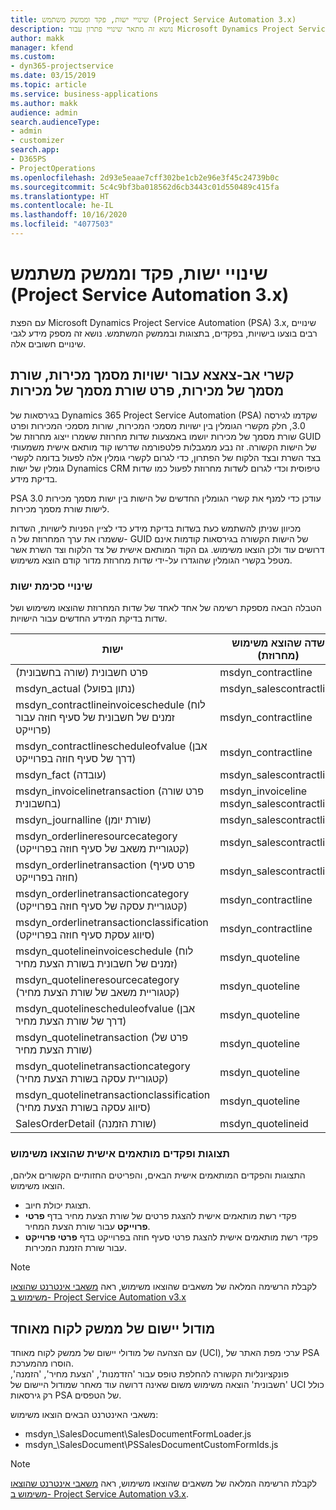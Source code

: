 ```yaml
---
title: שינויי ישות, פקד וממשק משתמש (Project Service Automation 3.x)
description: נושא זה מתאר שינויי פתרון עבור Microsoft Dynamics Project Service Automation 3.x.
author: makk
manager: kfend
ms.custom:
- dyn365-projectservice
ms.date: 03/15/2019
ms.topic: article
ms.service: business-applications
ms.author: makk
audience: admin
search.audienceType:
- admin
- customizer
search.app:
- D365PS
- ProjectOperations
ms.openlocfilehash: 2d93e5eaae7cff302be1cb2e96e3f45c24739b0c
ms.sourcegitcommit: 5c4c9bf3ba018562d6cb3443c01d550489c415fa
ms.translationtype: HT
ms.contentlocale: he-IL
ms.lasthandoff: 10/16/2020
ms.locfileid: "4077503"
---
```

# <a name="entity-control-and-user-interface-changes-project-service-automation-3x"></a>שינויי ישות, פקד וממשק משתמש (Project Service Automation 3.x)
עם הפצת Microsoft Dynamics Project Service Automation (PSA) 3.x, שינויים רבים בוצעו בישויות, בפקדים, בתצוגות ובממשק המשתמש. נושא זה מספק מידע לגבי שינויים חשובים אלה.

## <a name="parent-child-relationships-for-sales-document-sales-document-line-sales-document-line-detail-entities"></a>קשרי אב-צאצא עבור ישויות מסמך מכירות, שורת מסמך של מכירות, פרט שורת מסמך של מכירות
בגירסאות של Dynamics 365 Project Service Automation (PSA) שקדמו לגירסה 3.0, חלק מקשרי הגומלין בין ישויות מסמכי המכירות, שורות מסמכי המכירות ופרט שורת מסמך של מכירות יושמו באמצעות שדות מחרוזת ששמרו ייצוג מחרוזת של GUID של הישות הקשורה. זה נבע ממגבלות פלטפורמה שדרשו קוד מותאם אישית משמעותי בצד השרת ובצד הלקוח של הפתרון, כדי לגרום לקשרי גומלין אלה לפעול בדומה לקשרי גומלין של ישות Dynamics CRM טיפוסית וכדי לגרום לשדות מחרוזת לפעול כמו שדות בדיקת מידע.

PSA 3.0 עודכן כדי למנף את קשרי הגומלין החדשים של הישות בין ישות מסמך מכירות לישות שורת מסמך מכירות.

מכיוון שניתן להשתמש כעת בשדות בדיקת מידע כדי לציין הפניות לישויות, השדות ששמרו את ערך המחרוזת של ה- GUID של הישות הקשורה בגירסאות קודמות אינם דרושים עוד ולכן הוצאו משימוש. גם הקוד המותאם אישית של צד הלקוח וצד השרת אשר מטפל בקשרי הגומלין שהוגדרו על-ידי שדות מחרוזת מדור קודם הוצא משימוש.

### <a name="entity-schema-changes"></a>שינויי סכימת ישות
הטבלה הבאה מספקת רשימה של אחד לאחד של שדות המחרוזת שהוצאו משימוש ושל שדות בדיקת המידע החדשים עבור הישויות. 

 ישות |   שדה שהוצא משימוש (מחרוזת) | שדה חדש (בדיקת מידע)
--- | --- | ---
פרט חשבונית (שורה בחשבונית) |  msdyn_contractline |    msdyn_contractlineid
msdyn_actual (נתון בפועל) | msdyn_salescontractline |   msdyn_salescontractlineid
msdyn_contractlineinvoiceschedule (לוח זמנים של חשבונית של סעיף חוזה עבור פרוייקט) |    msdyn_contractline |    msdyn_contractlineid
msdyn_contractlinescheduleofvalue (אבן דרך של סעיף חוזה בפרוייקט) |   msdyn_contractline |    msdyn_contractlineid
msdyn_fact (עובדה) | msdyn_salescontractline |   msdyn_salescontractlineid
msdyn_invoicelinetransaction (פרט שורה בחשבונית) | msdyn_invoiceline <br> msdyn_salescontractline | msdyn_invoicelineid <br> msdyn_salescontractlineid
msdyn_journalline (שורת יומן) |  msdyn_salescontractline |   msdyn_salescontractlineid
msdyn_orderlineresourcecategory (קטגוריית משאב של סעיף חוזה בפרוייקט) | msdyn_salescontractline |   msdyn_contractlineid
msdyn_orderlinetransaction (פרט סעיף חוזה בפרוייקט) | msdyn_salescontractline |   msdyn_salescontractlineid
msdyn_orderlinetransactioncategory (קטגוריית עסקה של סעיף חוזה בפרוייקט) |   msdyn_contractline |    msdyn_contractlineid
msdyn_orderlinetransactionclassification (סיווג עסקת סעיף חוזה בפרוייקט) |   msdyn_contractline |    msdyn_contractlineid
msdyn_quotelineinvoiceschedule (לוח זמנים של חשבונית בשורת הצעת מחיר) |  msdyn_quoteline |   msdyn_quotelineid
msdyn_quotelineresourcecategory (קטגוריית משאב של שורת הצעת מחיר) |    msdyn_quoteline |   msdyn_quotelineid
msdyn_quotelinescheduleofvalue (אבן דרך של שורת הצעת מחיר) | msdyn_quoteline |   msdyn_quotelineid
msdyn_quotelinetransaction (פרט של שורת הצעת מחיר) |    msdyn_quoteline |   msdyn_quotelineid
msdyn_quotelinetransactioncategory (קטגוריית עסקה בשורת הצעת מחיר) |  msdyn_quoteline |   msdyn_quotelineid
msdyn_quotelinetransactionclassification (סיווג עסקה בשורת הצעת מחיר) |  msdyn_quoteline |   msdyn_quotelineid
SalesOrderDetail (שורת הזמנה) | msdyn_quotelineid | msdyn_quoteline 

### <a name="deprecated-custom-views-and-controls"></a>תצוגות ופקדים מותאמים אישית שהוצאו משימוש
התצוגות והפקדים המותאמים אישית הבאים, והפריטים החזותיים הקשורים אליהם, הוצאו משימוש.

- תצוגת יכולת חיוב.
- פקדי רשת מותאמים אישית להצגת פרטים של שורת הצעת מחיר בדף **פרטי פרוייקט** עבור שורת הצעת המחיר.
- פקדי רשת מותאמים אישית להצגת פרטי סעיף חוזה בפרוייקט בדף **פרטי פרוייקט** עבור שורת הזמנת המכירות.

> [!NOTE]
> לקבלת הרשימה המלאה של משאבים שהוצאו משימוש, ראה [משאבי אינטרנט שהוצאו משימוש ב- Project Service Automation v3.x](../developer-guides/web-resources-deprecated-v3.x.md)

## <a name="unified-client-interface-app-module"></a>מודול יישום של ממשק לקוח מאוחד
עם הצהעה של מודולי יישום של ממשק לקוח מאוחד (UCI), ערכי מפת האתר של PSA הוסרו מהמערכת.  
פונקציונליות הקשורה להחלפת טופס עבור 'הזדמנות', 'הצעת מחיר', 'הזמנה', 'חשבונית' הוצאה משימוש משום שאינה דרושה עוד מאחר שמודול היישום של UCI כולל רק גירסאות PSA של הטפסים.  

משאבי האינטרנט הבאים הוצאו משימוש:

- msdyn_\SalesDocument\SalesDocumentFormLoader.js
- msdyn_\SalesDocument\PSSalesDocumentCustomFormIds.js

> [!NOTE]
> לקבלת הרשימה המלאה של משאבים שהוצאו משימוש, ראה [משאבי אינטרנט שהוצאו משימוש ב- Project Service Automation v3.x](../developer-guides/web-resources-deprecated-v3.x.md).


